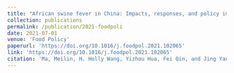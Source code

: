 ```yaml
---
title: "African swine fever in China: Impacts, responses, and policy implications"
collection: publications
permalink: /publication/2021-foodpoli
date: 2021-07-01
venue: 'Food Policy'
paperurl: 'https://doi.org/10.1016/j.foodpol.2021.102065'
link: 'https://doi.org/10.1016/j.foodpol.2021.102065'
citation: 'Ma, Meilin, H. Holly Wang, Yizhou Hua, Fei Qin, and Jing Yang. 2021. &quot;African Swine Fever in China: Impacts, Responses, and Policy Implications.&quot; <i>Food Policy</i> 102: 102065. https://doi.org/10.1016/j.foodpol.2021.102065'
---
```

   

